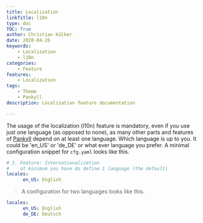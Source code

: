 ```yaml
---
title: Localization
linkTitle: l10n
type: doc
TOC: True
author: Christian Külker
date: 2020-04-26
keywords:
    - Localization
    - l10n
categories:
    - Feature
features:
    - Localization
tags:
    - Theme
    - Pankyll
description: Localization feature documentation

---
```


The usage of the localization (l10n) feature is mandatory, even if you use just
one language (as opposed to none), as many other parts and features of
[Pankyll] depend on at least one language. Which language is up to you. It
could be 'en_US' or 'de_DE' or what ever language you prefer. A minimal
configuration snippet for `cfg.yaml` looks like this.

```yaml
# 2. Feature: Internationalization
#    at minimum you have do define 1 language (the default)
locales:
      en_US: English
```

> A configuration for two languages looks like this.

```yaml
locales:
      en_US: English
      de_DE: Deutsch
```

[Pankyll]: https://www.pankyll.org/

